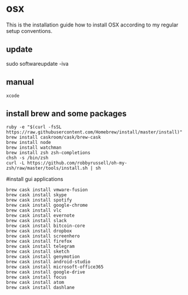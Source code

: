 # osx

This is the installation guide how to install OSX according to my regular setup conventions.

## update

sudo softwareupdate -iva

## manual 
```
xcode
```

## install brew and some packages

```
ruby -e "$(curl -fsSL https://raw.githubusercontent.com/Homebrew/install/master/install)"
brew install caskroom/cask/brew-cask
brew install node
brew install watchman
brew install zsh zsh-completions
chsh -s /bin/zsh
curl -L https://github.com/robbyrussell/oh-my-zsh/raw/master/tools/install.sh | sh
```

#install gui applications

```
brew cask install vmware-fusion
brew cask install skype
brew cask install spotify
brew cask install google-chrome
brew cask install vlc
brew cask install evernote
brew cask install slack
brew cask install bitcoin-core
brew cask install dropbox
brew cask install screenhero
brew cask install firefox
brew cask install telegram
brew cask install sketch
brew cask install genymotion
brew cask install android-studio
brew cask install microsoft-office365
brew cask install google-drive
brew cask install focus
brew cask install atom
brew cask install dashlane
```

